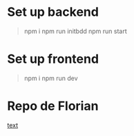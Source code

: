 # Set up backend
> npm i
> npm run initbdd
> npm run start

# Set up frontend
> npm i
> npm run dev

# Repo de Florian
[text](https://github.com/Floriansp40/golfepade)